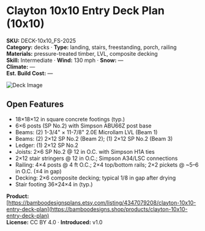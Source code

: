 # Clayton 10x10 Entry Deck Plan (10x10)
**SKU:** DECK-10x10_FS-2025  
**Category:** decks · **Type:** landing, stairs, freestanding, porch, railing  
**Materials:** pressure-treated timber, LVL, composite decking  
**Skill:** Intermediate · **Wind:** 130 mph · **Snow:** —  
**Climate:** —  
**Est. Build Cost:** —

![Deck Image](https://i.etsystatic.com/59867749/r/il/58c5e3/7084067022/il_fullxfull.7084067022_jyk1.jpg)

## Open Features
- 18×18×12 in square concrete footings (typ.)
- 6×6 posts (SP No.2) with Simpson ABU66Z post base
- Beams: (2) 1-3/4" × 11-7/8" 2.0E Microllam LVL (Beam 1)
- Beams: (2) 2×12 SP No.2 (Beam 2); (1) 2×12 SP No.2 (Beam 3)
- Ledger: (1) 2×12 SP No.2
- Joists: 2×6 SP No.2 @ 12 in O.C. with Simpson H1A ties
- 2×12 stair stringers @ 12 in O.C.; Simpson A34/LSC connections
- Railing: 4×4 posts @ 4 ft O.C.; 2×4 top/bottom rails; 2×2 pickets @ ~5–6 in O.C. (≤4 in gap)
- Decking: 2×6 composite decking; typical 1/8 in gap after drying
- Stair footing 36×24×4 in (typ.)

**Product:** [https://bamboodesignsplans.etsy.com/listing/4347079208/clayton-10x10-entry-deck-plan](https://bamboodesigns.shop/products/clayton-10x10-entry-deck-plan)  
**License:** CC BY 4.0 · **Introduced:** v1.0
